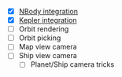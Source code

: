  - [x] [NBody integration](Physics/Integration.md)
 - [x] [Kepler integration](Physics/Kepler.md)
 - [ ] Orbit rendering
 - [ ] Orbit picking
 - [ ] Map view camera
 - [ ] Ship view camera
	 - [ ] Planet/Ship camera tricks